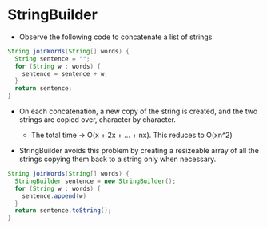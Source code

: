 # StringBuilder
* Observe the following code to concatenate a list of strings

```java
String joinWords(String[] words) {
  String sentence = "";
  for (String w : words) {
    sentence = sentence + w;
  }
  return sentence;
}
```

* On each concatenation, a new copy of the string is created, and the two strings
are copied over, character by character.
  * The total time -> O(x + 2x + ... + nx). This reduces to O(xn^2)

* StringBuilder avoids this problem by creating a resizeable array of all the
strings copying them back to a string only when necessary.

```java
String joinWords(String[] words) {
  StringBuilder sentence = new StringBuilder();
  for (String w : words) {
    sentence.append(w)
  }
  return sentence.toString();
}
```
